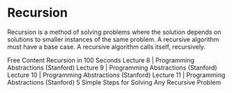 # Recursion

Recursion is a method of solving problems where the solution depends on solutions to smaller instances of the same problem. A recursive algorithm must have a base case. A recursive algorithm calls itself, recursively.

<ResourceGroupTitle>Free Content</ResourceGroupTitle>
<BadgeLink colorScheme='red' badgeText='Watch' href='https://www.youtube.com/watch?v=rf60MejMz3E'>Recursion in 100 Seconds</BadgeLink>
<BadgeLink colorScheme='red' badgeText='Watch' href='https://www.youtube.com/watch?v=gl3emqCuueQ&list=PLFE6E58F856038C69&index=9'>Lecture 8 | Programming Abstractions (Stanford)</BadgeLink>
<BadgeLink colorScheme='red' badgeText='Watch' href='https://www.youtube.com/watch?v=uFJhEPrbycQ&list=PLFE6E58F856038C69&index=10'>Lecture 9 | Programming Abstractions (Stanford)</BadgeLink>
<BadgeLink colorScheme='red' badgeText='Watch' href='https://www.youtube.com/watch?v=NdF1QDTRkck&list=PLFE6E58F856038C69&index=11'>Lecture 10 | Programming Abstractions (Stanford)</BadgeLink>
<BadgeLink colorScheme='red' badgeText='Watch' href='https://www.youtube.com/watch?v=p-gpaIGRCQI&list=PLFE6E58F856038C69&index=12'>Lecture 11 | Programming Abstractions (Stanford)</BadgeLink>
<BadgeLink colorScheme='red' badgeText='Watch' href='https://www.youtube.com/watch?v=ngCos392W4w'>5 Simple Steps for Solving Any Recursive Problem</BadgeLink>
